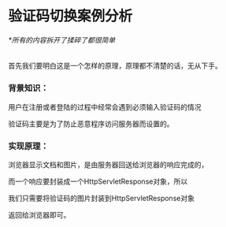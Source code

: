 # 验证码切换案例分析  

###### *所有的内容拆开了揉碎了都很简单

首先我们要明白这是一个怎样的原理，原理都不清楚的话，无从下手。  


### 背景知识：  

用户在注册或者登陆的过程中经常会遇到必须输入验证码的情况  


验证码主要是为了防止恶意程序访问服务器而设置的。  


### 实现原理：  

浏览器显示文档和图片，是由服务器回送给浏览器的响应完成的，  

而一个响应要封装成一个HttpServletResponse对象，所以  

我们只需要将验证码的图片封装到HttpServletResponse对象  

返回给浏览器即可。  
